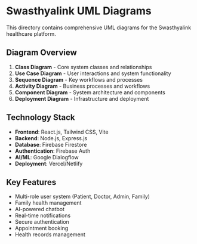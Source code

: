 # Swasthyalink UML Diagrams

This directory contains comprehensive UML diagrams for the Swasthyalink healthcare platform.

## Diagram Overview

1. **Class Diagram** - Core system classes and relationships
2. **Use Case Diagram** - User interactions and system functionality
3. **Sequence Diagram** - Key workflows and processes
4. **Activity Diagram** - Business processes and workflows
5. **Component Diagram** - System architecture and components
6. **Deployment Diagram** - Infrastructure and deployment

## Technology Stack

- **Frontend**: React.js, Tailwind CSS, Vite
- **Backend**: Node.js, Express.js
- **Database**: Firebase Firestore
- **Authentication**: Firebase Auth
- **AI/ML**: Google Dialogflow
- **Deployment**: Vercel/Netlify

## Key Features

- Multi-role user system (Patient, Doctor, Admin, Family)
- Family health management
- AI-powered chatbot
- Real-time notifications
- Secure authentication
- Appointment booking
- Health records management
